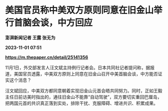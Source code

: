 # 美国官员称中美双方原则同意在旧金山举行首脑会谈，中方回应
**澎湃新闻记者 王露 张无为**

**2023-11-01 07:51**

**https://m.thepaper.cn/detail/25141356**

11月1日，外交部发言人汪文斌主持例行记者会。日本共同社记者提问称，据报道，美国官员透露，中美双方原则上同意在旧金山召开中美首脑会谈，中方能否证实这个消息？

汪文斌回应，中美双方都同意朝着实现旧金山元首会晤共同努力。同时，正如王毅主任日前访美时指出的，通往旧金山不能靠“自动驾驶”，双方要切实重回巴厘岛，把两国元首的共识真正落到实处，排除干扰、克服障碍、增进共识、积累成果。